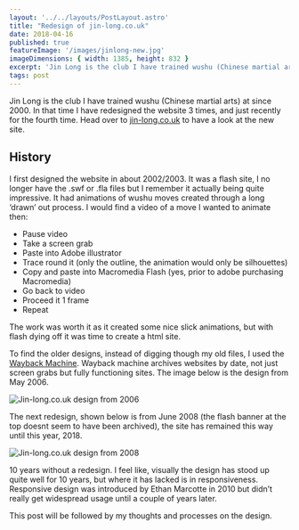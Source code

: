 ```yaml
---
layout: '../../layouts/PostLayout.astro'
title: "Redesign of jin-long.co.uk"
date: 2018-04-16
published: true
featureImage: '/images/jinlong-new.jpg'
imageDimensions: { width: 1385, height: 832 }
excerpt: 'Jin Long is the club I have trained wushu (Chinese martial arts) at since 2000. In that time I have redesigned the website 3 times, and just recently for the fourth time.'
tags: post
---
```


Jin Long is the club I have trained wushu (Chinese martial arts) at since 2000. In that time I have redesigned the website 3 times, and just recently for the fourth time. Head over to [jin-long.co.uk](https://www.jin-long.co.uk/ "Jin Long") to have a look at the new site. 

## History

I first designed the website in about 2002/2003. It was a flash site, I no longer have the .swf or .fla files but I remember it actually being quite impressive. It had animations of wushu moves created through a long ‘drawn’ out process. I would find a video of a move I wanted to animate then:

* Pause video
* Take a screen grab
* Paste into Adobe illustrator
* Trace round it (only the outline, the animation would only be silhouettes)
* Copy and paste into Macromedia Flash (yes, prior to adobe purchasing Macromedia)
* Go back to video
* Proceed it 1 frame
* Repeat

The work was worth it as it created some nice slick animations, but with flash dying off it was time to create a html site.

To find the older designs, instead of digging though my old files, I used the [Wayback Machine](https://https://web.archive.org/ "Wayback Machine").  Wayback machine archives websites by date, not just screen grabs but fully functioning sites. The image below is the design from May 2006.

<img src="/images/jinlong-2006.jpg" class="contentImage" alt="Jin-long.co.uk design from 2006" />

The next redesign, shown below is from June 2008 (the flash banner at the top doesnt seem to have been archived), the site has remained this way until this year, 2018. 

<img src="/images/jinlong-2008.jpg" class="contentImage" alt="Jin-long.co.uk design from 2008" />

10 years without a redesign. I feel like, visually the design has stood up quite well for 10 years, but where it has lacked is in responsiveness. Responsive design was introduced by Ethan Marcotte in 2010 but didn’t really get widespread usage until a couple of years later. 

This post will be followed by my thoughts and processes on the design.